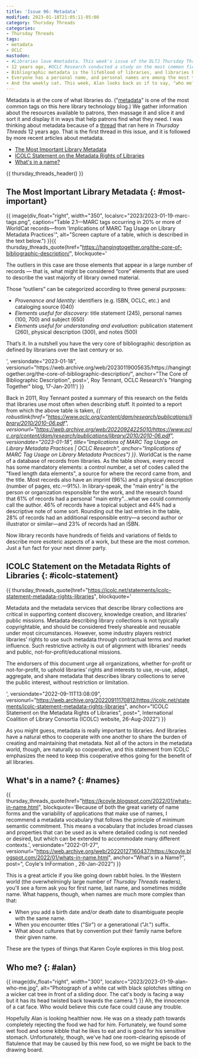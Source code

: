```yaml
---
title: 'Issue 96: Metadata'
modified: 2023-01-18T21:05:11-05:00
category: Thursday Threads
categories:
- Thursday Threads
tags:
- metadata
- OCLC
mastodon:
- #Libraries love #metadata. This week's issue of the DLTJ Thursday Threads #newsletter gives a glimpse of how much we love it and what librarians go through to make it the best it can be. https://dltj.org/article/issue-96-metadata 1/4
- 12 years ago, #OCLC Research conducted a study on the most common fields in #WorldCat. Everything has a title, of course, but then the number of fields that library records have in common drops off quickly. https://dltj.org/article/issue-96-metadata#most-important 2/4
- Bibliographic metadata is the lifeblood of libraries, and libraries have a long history of cooperating on its creation and maintenance. #ICOLC wants to be sure that tradition continues. https://dltj.org/article/issue-96-metadata#icolc-statement 3/4
- Everyone has a personal name, and personal names are among the most trickiest bits of description that libraries deal with. Last year, @kcoyle@mstdn.social showed us how tricky names can be. https://dltj.org/article/issue-96-metadata#names 4/4
- And the weekly cat. This week, Alan looks back as if to say, "who me?" Yes you, Alan. bonus/4
---
```

Metadata is at the core of what libraries do. 
("[metadata](https://dltj.org/tag/metadata)" is one of the most common tags on this here library technology blog.)
We gather information about the resources available to patrons, then massage it and slice it and sort it and display it in ways that help patrons find what they need. 
I was thinking about metadata because of a [thread](https://dltj.org/article/thursday-threads-2011w3/#corebibdescr) that ran here in _Thursday Threads_ 12 years ago. 
That is the first thread in this issue, and it is followed by more recent articles about metadata.

- [The Most Important Library Metadata](https://dltj.org/article/issue-96-metadata#most-important)
- [ICOLC Statement on the Metadata Rights of Libraries](https://dltj.org/article/issue-96-metadata#icolc-statement)
- [What's in a name?](https://dltj.org/article/issue-96-metadata#names)

{{ thursday_threads_header() }}

## The Most Important Library Metadata {: #most-important}
{{ image(div_float="right", width="350", localsrc="2023/2023-01-19-marc-tags.png", caption="Table 2.1—MARC tags occurring in 20% or more of WorldCat records—from 'Implications of MARC Tag Usage on Library Metadata Practices'", alt="Screen capture of a table, which is described in the text below.") }}{{ thursday_threads_quote(href="https://hangingtogether.org/the-core-of-bibliographic-description/",
 blockquote='<p>The outliers in this case are those elements that appear in a large number of records — that is, what might be considered “core” elements that are used to describe the vast majority of library owned material.</p><p>Those “outliers” can be categorized according to three general purposes:</p>
<ul>
<li><i>Provenance and Identity:</i> identifiers (e.g. ISBN, OCLC, etc.) and cataloging source (040)</li>
<li><i>Elements useful for discovery:</i> title statement (245), personal names (100, 700) and subject (650)</li>
<li><i>Elements useful for understanding and evaluation:</i> publication statement (260), physical description (300), and notes (500)</li></ul>
<p>That’s it. In a nutshell you have the very core of bibliographic description as defined by librarians over the last century or so.</p>',
 versiondate="2023-01-18",
 versionurl="https://web.archive.org/web/20230119005635/https://hangingtogether.org/the-core-of-bibliographic-description/",
 anchor="The Core of Bibliographic Description",
 post=', Roy Tennant, OCLC Research&apos;s "Hanging Together" blog, 17-Jan-2011') }}

Back in 2011, Roy Tennant posted a summary of this research on the fields that libraries use most often when describing stuff. 
It pointed to a report from which the above table is taken, _{{ robustlink(href="https://www.oclc.org/content/dam/research/publications/library/2010/2010-06.pdf", versionurl="https://web.archive.org/web/20220924225010/https://www.oclc.org/content/dam/research/publications/library/2010/2010-06.pdf", versiondate="2023-01-18", title="Implications of MARC Tag Usage on Library Metadata Practices | OCLC Research", anchor="Implications of MARC Tag Usage on Library Metadata Practices") }}_. 
WorldCat is the name of a database of records from libraries. 
As the table shows, every record has some mandatory elements: a control number, a set of codes called the "fixed length data elements", a source for where the record came from, and the title. 
Most records also have an imprint (96%) and a physical description (number of pages, etc.—91%). 
In library-speak, the "main entry" is the person or organization responsible for the work, and the research found that 61% of records had a personal "main entry"...what we could commonly call the author.
46% of records have a topical subject and 44% had a descriptive note of some sort. 
Rounding out the last entries in the table, 28% of records had an additional responsible entry—a second author or illustrator or similar—and 23% of records had an ISBN. 

Now library records have hundreds of fields and variations of fields to describe more esoteric aspects of a work, but these are the most common. 
Just a fun fact for your next dinner party.  


## ICOLC Statement on the Metadata Rights of Libraries {: #icolc-statement}
{{ thursday_threads_quote(href="https://icolc.net/statements/icolc-statement-metadata-rights-libraries",
 blockquote='<p>Metadata and the metadata services that describe library collections are critical in supporting content discovery, knowledge creation, and libraries’ public missions. Metadata describing library collections is not typically copyrightable, and should be considered freely shareable and reusable under most circumstances. However, some industry players restrict libraries’ rights to use such metadata through contractual terms and market influence. Such restrictive activity is out of alignment with libraries’ needs and public, not-for-profit/educational missions.</p><p>The endorsers of this document urge all organizations, whether for-profit or not-for-profit, to uphold libraries’ rights and interests to use, re-use, adapt, aggregate, and share metadata that describes library collections to serve the public interest, without restriction or limitation.</p>',
 versiondate="2022-09-11T13:08:09",
 versionurl="https://web.archive.org/20220911170812/https://icolc.net/statements/icolc-statement-metadata-rights-libraries",
 anchor="ICOLC Statement on the Metadata Rights of Libraries",
 post=", International Coalition of Library Consortia (ICOLC) website, 26-Aug-2022") }}

As you might guess, metadata is really important to libraries. 
And libraries have a natural ethos to cooperate with one another to share the burden of creating and maintaining that metadata. 
Not all of the actors in the metadata world, though, are naturally so cooperative, and this statement from ICOLC emphasizes the need to keep this cooperative ethos going for the benefit of all libraries.


## What's in a name? {: #names}
{{ thursday_threads_quote(href="https://kcoyle.blogspot.com/2022/01/whats-in-name.html",
 blockquote='Because of both the great variety of name forms and the variability of applications that make use of names, I recommend a metadata vocabulary that follows the principle of minimum semantic commitment. This means a vocabulary that includes broad classes and properties that can be used as is where detailed coding is not needed or desired, but which can be extended to accommodate many different contexts.',
 versiondate="2022-01-27",
 versionurl="https://web.archive.org/web/20220127160437/https://kcoyle.blogspot.com/2022/01/whats-in-name.html",
 anchor="What's in a Name?",
 post=",  Coyle&apos;s InFormation , 26-Jan-2022") }}

This is a great article if you like going down rabbit holes. 
In the Western world (the overwhelmingly large number of _Thursday Threads_ readers), you'll see a form ask you for first name, last name, and sometimes middle name. 
What happens, though, when names are much more complex than that: 

- When you add a birth date and/or death date to disambiguate people with the same name. 
- When you encounter titles ("Sir") or a generational ("Jr.") suffix. 
- What about cultures that by convention put their family name before their given name.

These are the types of things that Karen Coyle explores in this blog post.


## Who me? {: #alan}
{{ image(div_float="right", width="300", localsrc="2023/2023-01-19-alan-who-me.jpg", alt="Photograph of a white cat with black splotches sitting on a wicker cat tree in front of a sliding door. The cat's body is facing a way but it has its head twisted back towards the camera.") }} 
Ah, the innocence of a cat face. 
Who would believe this cute face could cause any trouble. 

Hopefully Alan is looking healthier now. 
He was on a steady path towards completely rejecting the food we had for him. 
Fortunately, we found some wet food and some kibble that he likes to eat and is good for his sensitive stomach. 
Unfortunately, though, we've had one room-clearing episode of flatulence that may be caused by this new food, so we might be back to the drawing board.